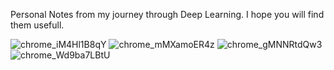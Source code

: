 Personal Notes from my journey through Deep Learning. I hope you will find them usefull.




![chrome_iM4Hl1B8qY](https://user-images.githubusercontent.com/12986112/193945720-df6f30f5-3b57-4a67-af1e-b1691d94273b.png)
![chrome_mMXamoER4z](https://user-images.githubusercontent.com/12986112/193945718-829f3b0f-46b6-461d-9bc0-2be959aa1ec5.png)
![chrome_gMNNRtdQw3](https://user-images.githubusercontent.com/12986112/193945717-3d165477-6441-47ea-a19c-f9ec67f4581e.png)
![chrome_Wd9ba7LBtU](https://user-images.githubusercontent.com/12986112/193945716-6ab2064c-0478-4a11-b100-cb3ce37492dd.png)
